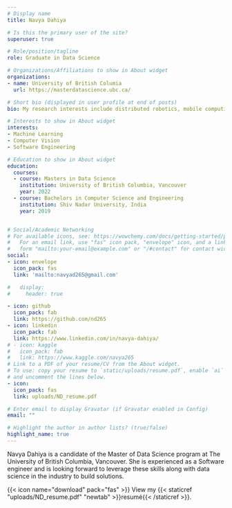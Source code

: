 ```yaml
---
# Display name
title: Navya Dahiya

# Is this the primary user of the site?
superuser: true

# Role/position/tagline
role: Graduate in Data Science

# Organizations/Affiliations to show in About widget
organizations:
- name: University of British Columia
  url: https://masterdatascience.ubc.ca/

# Short bio (displayed in user profile at end of posts)
bio: My research interests include distributed robotics, mobile computing and programmable matter.

# Interests to show in About widget
interests:
- Machine Learning
- Computer Vision
- Software Engineering

# Education to show in About widget
education:
  courses:
  - course: Masters in Data Science
    institution: University of British Columbia, Vancouver
    year: 2022
  - course: Bachelors in Computer Science and Engineering
    institution: Shiv Nadar University, India
    year: 2019


# Social/Academic Networking
# For available icons, see: https://wowchemy.com/docs/getting-started/page-builder/#icons
#   For an email link, use "fas" icon pack, "envelope" icon, and a link in the
#   form "mailto:your-email@example.com" or "/#contact" for contact widget.
social:
- icon: envelope
  icon_pack: fas
  link: 'mailto:navyad265@gmail.com'

#   display:
#     header: true

- icon: github
  icon_pack: fab
  link: https://github.com/nd265
- icon: linkedin
  icon_pack: fab
  link: https://www.linkedin.com/in/navya-dahiya/
# - icon: kaggle
#   icon_pack: fab
#   link: https://www.kaggle.com/navya265
# Link to a PDF of your resume/CV from the About widget.
# To use: copy your resume to `static/uploads/resume.pdf`, enable `ai` icons in `params.toml`,
# and uncomment the lines below.
- icon: 
  icon_pack: fas
  link: uploads/ND_resume.pdf

# Enter email to display Gravatar (if Gravatar enabled in Config)
email: ""

# Highlight the author in author lists? (true/false)
highlight_name: true
---
```


Navya Dahiya is a candidate of the Master of Data Science program at The University of British Columbia, Vancouver. She is experienced as a Software engineer and is looking forward to leverage these skills along with data science in the industry to build solutions.  


{{< icon name="download" pack="fas" >}} View my {{< staticref "uploads/ND_resume.pdf" "newtab" >}}resumé{{< /staticref >}}.
